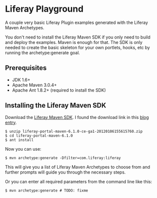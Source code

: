Liferay Playground
==================

A couple very basic Liferay Plugin examples generated with the Liferay Maven
Archetypes.

You don't need to install the Liferay Maven SDK if you only need to build and
deploy the examples. Maven is enough for that. The SDK is only needed to
create the basic skeleton for your own portlets, hooks, etc by running the
archetype:generate goal.

## Prerequisites

  - JDK 1.6+
  - Apache Maven 3.0.4+
  - Apache Ant 1.8.2+ (required to install the SDK)

## Installing the Liferay Maven SDK

Download the [Liferay Maven SDK]. I found the download link in this [blog
entry].

    $ unzip liferay-portal-maven-6.1.0-ce-ga1-20120106155615760.zip
    $ cd liferay-portal-maven-6.1.0
    $ ant install

Now you can use:

    $ mvn archetype:generate -Dfilter=com.liferay:liferay

This will give you a list of Liferay Maven Archetypes to choose from and
further prompts will guide you through the necessary steps.

Or you can enter all required parameters from the command line like this:

    $ mvn archetype:generate # TODO: fixme

[Liferay Maven SDK]: http://sourceforge.net/projects/lportal/files/Liferay%20Portal/6.1.0%20GA1/liferay-portal-maven-6.1.0-ce-ga1-20120106155615760.zip/download
[blog entry]: http://www.liferay.com/web/mika.koivisto/blog/-/blogs/12034718
